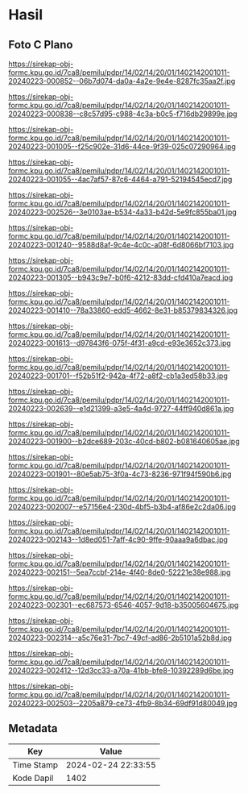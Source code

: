 # Hasil

## Foto C Plano

https://sirekap-obj-formc.kpu.go.id/7ca8/pemilu/pdpr/14/02/14/20/01/1402142001011-20240223-000852--06b7d074-da0a-4a2e-9e4e-8287fc35aa2f.jpg

https://sirekap-obj-formc.kpu.go.id/7ca8/pemilu/pdpr/14/02/14/20/01/1402142001011-20240223-000838--c8c57d95-c988-4c3a-b0c5-f716db29899e.jpg

https://sirekap-obj-formc.kpu.go.id/7ca8/pemilu/pdpr/14/02/14/20/01/1402142001011-20240223-001005--f25c902e-31d6-44ce-9f39-025c07290964.jpg

https://sirekap-obj-formc.kpu.go.id/7ca8/pemilu/pdpr/14/02/14/20/01/1402142001011-20240223-001055--4ac7af57-87c6-4464-a791-52194545ecd7.jpg

https://sirekap-obj-formc.kpu.go.id/7ca8/pemilu/pdpr/14/02/14/20/01/1402142001011-20240223-002526--3e0103ae-b534-4a33-b42d-5e9fc855ba01.jpg

https://sirekap-obj-formc.kpu.go.id/7ca8/pemilu/pdpr/14/02/14/20/01/1402142001011-20240223-001240--9588d8af-9c4e-4c0c-a08f-6d8066bf7103.jpg

https://sirekap-obj-formc.kpu.go.id/7ca8/pemilu/pdpr/14/02/14/20/01/1402142001011-20240223-001305--b943c9e7-b0f6-4212-83dd-cfd410a7eacd.jpg

https://sirekap-obj-formc.kpu.go.id/7ca8/pemilu/pdpr/14/02/14/20/01/1402142001011-20240223-001410--78a33860-edd5-4662-8e31-b85379834326.jpg

https://sirekap-obj-formc.kpu.go.id/7ca8/pemilu/pdpr/14/02/14/20/01/1402142001011-20240223-001613--d97843f6-075f-4f31-a9cd-e93e3652c373.jpg

https://sirekap-obj-formc.kpu.go.id/7ca8/pemilu/pdpr/14/02/14/20/01/1402142001011-20240223-001701--f52b51f2-942a-4f72-a8f2-cb1a3ed58b33.jpg

https://sirekap-obj-formc.kpu.go.id/7ca8/pemilu/pdpr/14/02/14/20/01/1402142001011-20240223-002639--e1d21399-a3e5-4a4d-9727-44ff940d861a.jpg

https://sirekap-obj-formc.kpu.go.id/7ca8/pemilu/pdpr/14/02/14/20/01/1402142001011-20240223-001900--b2dce689-203c-40cd-b802-b081640605ae.jpg

https://sirekap-obj-formc.kpu.go.id/7ca8/pemilu/pdpr/14/02/14/20/01/1402142001011-20240223-001901--80e5ab75-3f0a-4c73-8236-971f94f590b6.jpg

https://sirekap-obj-formc.kpu.go.id/7ca8/pemilu/pdpr/14/02/14/20/01/1402142001011-20240223-002007--e57156e4-230d-4bf5-b3b4-af86e2c2da06.jpg

https://sirekap-obj-formc.kpu.go.id/7ca8/pemilu/pdpr/14/02/14/20/01/1402142001011-20240223-002143--1d8ed051-7aff-4c90-9ffe-90aaa9a6dbac.jpg

https://sirekap-obj-formc.kpu.go.id/7ca8/pemilu/pdpr/14/02/14/20/01/1402142001011-20240223-002151--5ea7ccbf-214e-4f40-8de0-52221e38e988.jpg

https://sirekap-obj-formc.kpu.go.id/7ca8/pemilu/pdpr/14/02/14/20/01/1402142001011-20240223-002301--ec687573-6546-4057-9d18-b35005604675.jpg

https://sirekap-obj-formc.kpu.go.id/7ca8/pemilu/pdpr/14/02/14/20/01/1402142001011-20240223-002314--a5c76e31-7bc7-49cf-ad86-2b5101a52b8d.jpg

https://sirekap-obj-formc.kpu.go.id/7ca8/pemilu/pdpr/14/02/14/20/01/1402142001011-20240223-002412--12d3cc33-a70a-41bb-bfe8-10392289d6be.jpg

https://sirekap-obj-formc.kpu.go.id/7ca8/pemilu/pdpr/14/02/14/20/01/1402142001011-20240223-002503--2205a879-ce73-4fb9-8b34-69df91d80049.jpg


## Metadata

| Key        | Value               |
| ---------- | ------------------- |
| Time Stamp | 2024-02-24 22:33:55 |
| Kode Dapil | 1402                |



